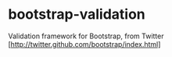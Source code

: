 bootstrap-validation
====================

Validation framework for Bootstrap, from Twitter [http://twitter.github.com/bootstrap/index.html]